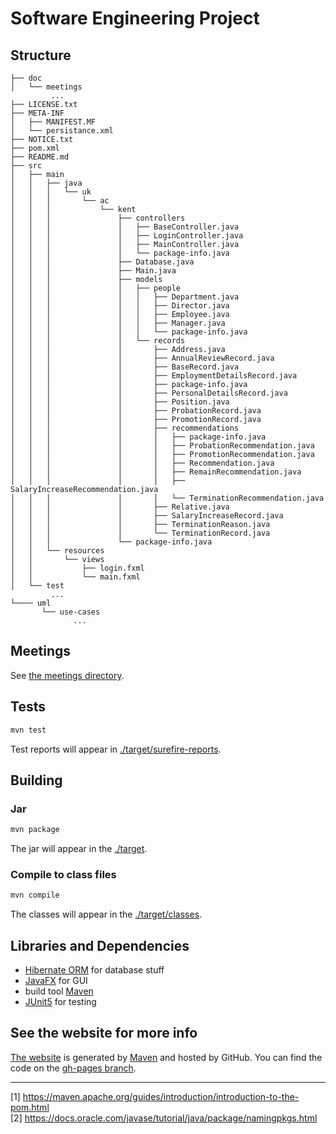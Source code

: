 # Software Engineering Project 

## Structure

```
├── doc
│   └── meetings 
         ...
├── LICENSE.txt
├── META-INF
│   ├── MANIFEST.MF
│   └── persistance.xml
├── NOTICE.txt
├── pom.xml
├── README.md
├── src
│   ├── main
│   │   ├── java
│   │   │   └── uk
│   │   │       └── ac
│   │   │           └── kent
│   │   │               ├── controllers
│   │   │               │   ├── BaseController.java
│   │   │               │   ├── LoginController.java
│   │   │               │   ├── MainController.java
│   │   │               │   └── package-info.java
│   │   │               ├── Database.java
│   │   │               ├── Main.java
│   │   │               ├── models
│   │   │               │   ├── people
│   │   │               │   │   ├── Department.java
│   │   │               │   │   ├── Director.java
│   │   │               │   │   ├── Employee.java
│   │   │               │   │   ├── Manager.java
│   │   │               │   │   └── package-info.java 
│   │   │               │   └── records
│   │   │               │       ├── Address.java
│   │   │               │       ├── AnnualReviewRecord.java
│   │   │               │       ├── BaseRecord.java
│   │   │               │       ├── EmploymentDetailsRecord.java
│   │   │               │       ├── package-info.java
│   │   │               │       ├── PersonalDetailsRecord.java
│   │   │               │       ├── Position.java
│   │   │               │       ├── ProbationRecord.java
│   │   │               │       ├── PromotionRecord.java
│   │   │               │       ├── recommendations
│   │   │               │       │   ├── package-info.java
│   │   │               │       │   ├── ProbationRecommendation.java
│   │   │               │       │   ├── PromotionRecommendation.java
│   │   │               │       │   ├── Recommendation.java
│   │   │               │       │   ├── RemainRecommendation.java
│   │   │               │       │   ├── SalaryIncreaseRecommendation.java
│   │   │               │       │   └── TerminationRecommendation.java
│   │   │               │       ├── Relative.java
│   │   │               │       ├── SalaryIncreaseRecord.java
│   │   │               │       ├── TerminationReason.java
│   │   │               │       └── TerminationRecord.java 
│   │   │               └── package-info.java
│   │   └── resources
│   │       └── views
│   │           ├── login.fxml
│   │           └── main.fxml
│   └── test
         ...
└──── uml 
       └── use-cases
              ...
```

## Meetings 

See [the meetings directory](doc/meetings/).

## Tests

```bash
mvn test
```

Test reports will appear in [./target/surefire-reports](target/surefire-reports).

## Building

### Jar

```bash
mvn package
```

The jar will appear in the [./target](./target).

### Compile to class files

```bash
mvn compile
```

The classes will appear in the [./target/classes](./target/classes).

## Libraries and Dependencies

- [Hibernate ORM](http://docs.jboss.org/hibernate/orm/5.2/userguide/html_single/Hibernate_User_Guide.html) for database stuff 
- [JavaFX](https://docs.oracle.com/javase/8/javafx/get-started-tutorial/get_start_apps.htm#JFXST804) for GUI
- build tool [Maven](https://maven.apache.org/guides/introduction/introduction-to-the-pom.html)
- [JUnit5](http://junit.org/junit5/) for testing

## See the website for more info

[The website](https://nl253.github.io/Software-Engineering-Project/) is generated by [Maven](https://maven.apache.org) and hosted by GitHub. 
You can find the code on the [gh-pages branch](https://github.com/nl253/Software-Engineering-Project/tree/gh-pages).

-----------------------------------------

[1] https://maven.apache.org/guides/introduction/introduction-to-the-pom.html <br>
[2] https://docs.oracle.com/javase/tutorial/java/package/namingpkgs.html
